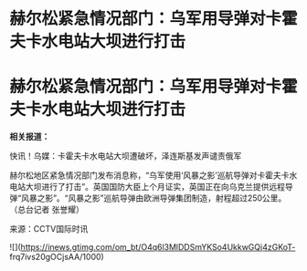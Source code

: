# 赫尔松紧急情况部门：乌军用导弹对卡霍夫卡水电站大坝进行打击

# 赫尔松紧急情况部门：乌军用导弹对卡霍夫卡水电站大坝进行打击

**相关报道：**

快讯！乌媒：卡霍夫卡水电站大坝遭破坏，泽连斯基发声谴责俄军

赫尔松地区紧急情况部门发布消息称，“乌军使用‘风暴之影’巡航导弹对卡霍夫卡水电站大坝进行了打击”。英国国防大臣上个月证实，英国正在向乌克兰提供远程导弹“风暴之影”。“风暴之影”巡航导弹由欧洲导弹集团制造，射程超过250公里。（总台记者
张誉耀）

来源：CCTV国际时讯

![](https://inews.gtimg.com/om_bt/O4q6l3MlDDSmYKSo4UkkwGQj4zGKoT-
frq7ivs20gOCjsAA/1000)

